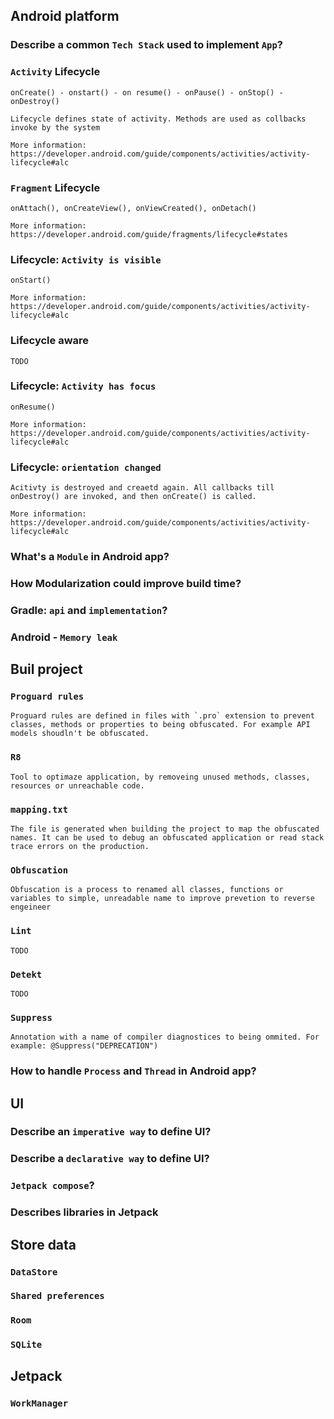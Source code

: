 ## Android platform

### Describe a common `Tech Stack` used to implement `App`? 
### `Activity` Lifecycle
    onCreate() - onstart() - on resume() - onPause() - onStop() - onDestroy() 
    
    Lifecycle defines state of activity. Methods are used as collbacks invoke by the system

    More information: https://developer.android.com/guide/components/activities/activity-lifecycle#alc

### `Fragment` Lifecycle
    onAttach(), onCreateView(), onViewCreated(), onDetach()

    More information: https://developer.android.com/guide/fragments/lifecycle#states

### Lifecycle: `Activity is visible`
    onStart()

    More information: https://developer.android.com/guide/components/activities/activity-lifecycle#alc

### Lifecycle aware
    TODO

### Lifecycle: `Activity has focus`
    onResume()
    
    More information: https://developer.android.com/guide/components/activities/activity-lifecycle#alc 
    
### Lifecycle: `orientation changed`
    Acitivty is destroyed and creaetd again. All callbacks till onDestroy() are invoked, and then onCreate() is called.   

    More information: https://developer.android.com/guide/components/activities/activity-lifecycle#alc 

### What's a `Module` in Android app?
### How Modularization could improve build time?
### Gradle: `api` and `implementation`?
### Android - `Memory leak`

## Buil project

### `Proguard rules`
    Proguard rules are defined in files with `.pro` extension to prevent classes, methods or properties to being obfuscated. For example API models shoudln't be obfuscated. 

### `R8`
    Tool to optimaze application, by removeing unused methods, classes, resources or unreachable code.

### `mapping.txt`
    The file is generated when building the project to map the obfuscated names. It can be used to debug an obfuscated application or read stack trace errors on the production.  

### `Obfuscation`
    Obfuscation is a process to renamed all classes, functions or variables to simple, unreadable name to improve prevetion to reverse engeineer

### `Lint`
    TODO

### `Detekt`
    TODO

### `Suppress`
    Annotation with a name of compiler diagnostices to being ommited. For example: @Suppress("DEPRECATION")

### How to handle `Process` and `Thread` in Android app?

## UI

### Describe an `imperative way` to define UI?
### Describe a `declarative way` to define UI?
### `Jetpack compose`?
### Describes libraries in Jetpack

## Store data

### `DataStore`
### `Shared preferences`
### `Room`
### `SQLite`

## Jetpack

### `WorkManager`

